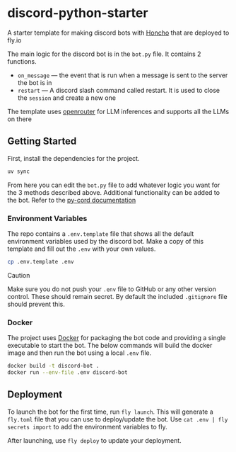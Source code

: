 # discord-python-starter

A starter template for making discord bots with
[Honcho](https//github.com/plastic-labs/honcho) that are deployed to fly.io

The main logic for the discord bot is in the `bot.py` file. It contains 2
functions.

- `on_message` — the event that is run when a message is sent to the server
  the bot is in
- `restart` — A discord slash command called restart. It is used to close the
  `session` and create a new one

The template uses [openrouter](https://openrouter.ai) for LLM inferences and
supports all the LLMs on there

## Getting Started

First, install the dependencies for the project.

```bash
uv sync
```

From here you can edit the `bot.py` file to add whatever logic you want for the
3 methods described above. Additional functionality can be added to the bot.
Refer to the [py-cord documentation](https://pycord.dev)

### Environment Variables

The repo contains a `.env.template` file that shows all the default environment
variables used by the discord bot. Make a copy of this template and fill out the
`.env` with your own values.

```bash
cp .env.template .env
```

> [!CAUTION]
> Make sure you do not push your `.env` file to GitHub or any other version
> control. These should remain secret. By default the included `.gitignore` file
> should prevent this.

### Docker

The project uses [Docker](https://www.docker.com/) for packaging the bot code
and providing a single executable to start the bot. The below commands will
build the docker image and then run the bot using a local `.env` file.

```bash
docker build -t discord-bot .
docker run --env-file .env discord-bot
```

## Deployment

To launch the bot for the first time, run `fly launch`.
This will generate a `fly.toml` file that you can use to deploy/update the bot.
Use `cat .env | fly secrets import` to add the environment variables to fly.

After launching, use `fly deploy` to update your deployment.
